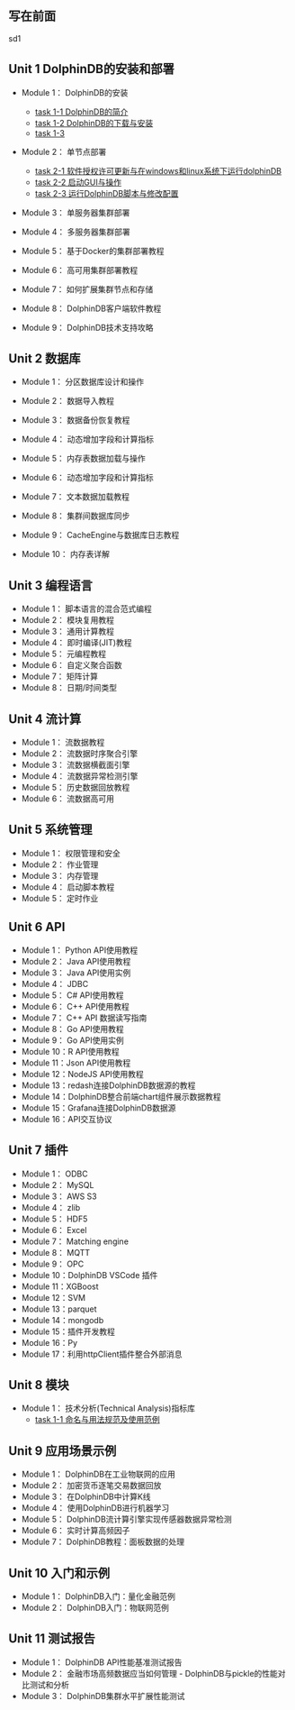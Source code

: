 ## 写在前面
sd1

## Unit 1  DolphinDB的安装和部署

- Module 1： DolphinDB的安装
    - [task 1-1 DolphinDB的简介](./task/Unit1/module1/task1-1.md)
    - [task 1-2 DolphinDB的下载与安装]()
    - [task 1-3 ]()
- Module 2： 单节点部署
    - [task 2-1 软件授权许可更新与在windows和linux系统下运行dolphinDB](./task/Unit1/module2/task2-1.md)
    - [task 2-2 启动GUI与操作](./task/Unit1/module2/task2-2.md)
    - [task 2-3 运行DolphinDB脚本与修改配置](./task/Unit1/module2/task2-3.md)
- Module 3： 单服务器集群部署

- Module 4： 多服务器集群部署

- Module 5： 基于Docker的集群部署教程

- Module 6： 高可用集群部署教程

- Module 7： 如何扩展集群节点和存储

- Module 8： DolphinDB客户端软件教程

- Module 9： DolphinDB技术支持攻略

## Unit 2  数据库
-  Module 1： 分区数据库设计和操作

-  Module 2： 数据导入教程
-  Module 3： 数据备份恢复教程
-  Module 4： 动态增加字段和计算指标
-  Module 5： 内存表数据加载与操作
-  Module 6： 动态增加字段和计算指标
-  Module 7： 文本数据加载教程
-  Module 8： 集群间数据库同步
-  Module 9： CacheEngine与数据库日志教程
-  Module 10： 内存表详解

## Unit 3  编程语言

-  Module 1： 脚本语言的混合范式编程
-  Module 2： 模块复用教程
-  Module 3： 通用计算教程
-  Module 4： 即时编译(JIT)教程
-  Module 5： 元编程教程
-  Module 6： 自定义聚合函数
-  Module 7： 矩阵计算
-  Module 8： 日期/时间类型

## Unit 4  流计算

-  Module 1： 流数据教程
-  Module 2： 流数据时序聚合引擎
-  Module 3： 流数据横截面引擎
-  Module 4： 流数据异常检测引擎
-  Module 5： 历史数据回放教程
-  Module 6： 流数据高可用

## Unit 5  系统管理

-  Module 1：  权限管理和安全
-  Module 2：  作业管理
-  Module 3：  内存管理
-  Module 4：  启动脚本教程
-  Module 5：  定时作业



## Unit 6  API

-  Module 1： Python API使用教程
-  Module 2： Java API使用教程
-  Module 3： Java API使用实例
-  Module 4： JDBC
-  Module 5： C# API使用教程
-  Module 6： C++ API使用教程
-  Module 7： C++ API 数据读写指南
-  Module 8： Go API使用教程
-  Module 9： Go API使用实例
-  Module 10：R API使用教程
-  Module 11：Json API使用教程
-  Module 12：NodeJS API使用教程
-  Module 13：redash连接DolphinDB数据源的教程
-  Module 14：DolphinDB整合前端chart组件展示数据教程
-  Module 15：Grafana连接DolphinDB数据源
-  Module 16：API交互协议

## Unit 7  插件

-  Module 1： ODBC
-  Module 2： MySQL
-  Module 3： AWS S3
-  Module 4： zlib
-  Module 5： HDF5
-  Module 6： Excel
-  Module 7： Matching engine
-  Module 8： MQTT
-  Module 9： OPC
-  Module 10：DolphinDB VSCode 插件
-  Module 11：XGBoost
-  Module 12：SVM
-  Module 13：parquet
-  Module 14：mongodb
-  Module 15：插件开发教程
-  Module 16：Py
-  Module 17：利用httpClient插件整合外部消息

## Unit 8  模块

-  Module 1： 技术分析(Technical Analysis)指标库
     - [task 1-1 命名与用法规范及使用范例](./task/Unit8/module1/task8-1.md)

## Unit 9  应用场景示例

-  Module 1： DolphinDB在工业物联网的应用
-  Module 2： 加密货币逐笔交易数据回放
-  Module 3： 在DolphinDB中计算K线 
-  Module 4： 使用DolphinDB进行机器学习
-  Module 5： DolphinDB流计算引擎实现传感器数据异常检测
-  Module 6： 实时计算高频因子
-  Module 7： DolphinDB教程：面板数据的处理

## Unit 10 入门和示例

-  Module 1： DolphinDB入门：量化金融范例
-  Module 2： DolphinDB入门：物联网范例

## Unit 11 测试报告

-  Module 1： DolphinDB API性能基准测试报告
-  Module 2： 金融市场高频数据应当如何管理 - DolphinDB与pickle的性能对比测试和分析
-  Module 3： DolphinDB集群水平扩展性能测试

